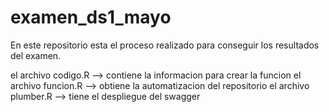 # examen_ds1_mayo

En este repositorio esta el proceso realizado para conseguir los resultados del examen.

el archivo codigo.R --> contiene la informacion para crear la funcion
el archivo funcion.R --> obtiene la automatizacion del repositorio
el archivo plumber.R --> tiene el despliegue del swagger
